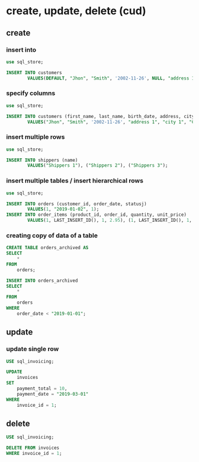 # create, update, delete (cud)

## create

### insert into

```sql
use sql_store;

INSERT INTO customers
		VALUES(DEFAULT, "Jhon", "Smith", '2002-11-26', NULL, "address 1", "city 1", "CA", DEFAULT);
```

### specify columns

```sql
use sql_store;

INSERT INTO customers (first_name, last_name, birth_date, address, city, state)
		VALUES("Jhon", "Smith", '2002-11-26', "address 1", "city 1", "CA");
```

### insert multiple rows

```sql
use sql_store;

INSERT INTO shippers (name)
		VALUES("Shippers 1"), ("Shippers 2"), ("Shippers 3");
```

### insert multiple tables / insert hierarchical rows

```sql
use sql_store;

INSERT INTO orders (customer_id, order_date, statusj)
		VALUES(1, "2019-01-02", 1);
INSERT INTO order_items (product_id, order_id, quantity, unit_price)
		VALUES(1, LAST_INSERT_ID(), 1, 2.95), (1, LAST_INSERT_ID(), 1, 3.95)
```

### creating copy of data of a table

```sql
CREATE TABLE orders_archived AS
SELECT
	*
FROM
	orders;
```

```sql
INSERT INTO orders_archived
SELECT
	*
FROM
	orders
WHERE
	order_date < "2019-01-01";
```

## update

### update single row

```sql
USE sql_invoicing;

UPDATE
	invoices
SET
	payment_total = 10,
	payment_date = "2019-03-01"
WHERE
	invoice_id = 1;
```

## delete

```sql
USE sql_invoicing;

DELETE FROM invoices
WHERE invoice_id = 1;
```
